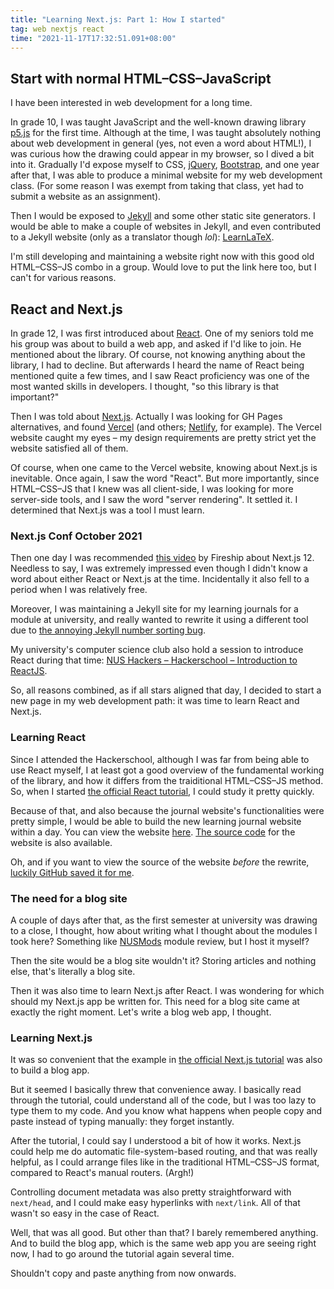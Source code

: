 ```yaml
---
title: "Learning Next.js: Part 1: How I started"
tag: web nextjs react
time: "2021-11-17T17:32:51.091+08:00"
---
```


## Start with normal HTML&ndash;CSS&ndash;JavaScript

I have been interested in web development for a long time.

In grade 10, I was taught JavaScript and the well-known drawing library
[p5.js](https://p5js.org) for the first time. Although at the time, I was taught
absolutely nothing about web development in general (yes, not even a word about
HTML!), I was curious how the drawing could appear in my browser, so I dived a
bit into it. Gradually I'd expose myself to CSS, [jQuery](https://jquery.com),
[Bootstrap](https://getbootstrap.com), and one year after that, I was able to
produce a minimal website for my web development class. (For some reason I was
exempt from taking that class, yet had to submit a website as an assignment).

Then I would be exposed to [Jekyll](https://jekyllrb.com) and some other static
site generators. I would be able to make a couple of websites in Jekyll, and
even contributed to a Jekyll website (only as a translator though *lol*):
[LearnLaTeX](https://learnlatex.org).

I'm still developing and maintaining a website right now with this good old
HTML&ndash;CSS&ndash;JS combo in a group. Would love to put the link here too, but I can't
for various reasons.

## React and Next.js

In grade 12, I was first introduced about [React](https://reactjs.org). One of
my seniors told me his group was about to build a web app, and asked if I'd like
to join. He mentioned about the library. Of course, not knowing anything about
the library, I had to decline. But afterwards I heard the name of React being
mentioned quite a few times, and I saw React proficiency was one of the most
wanted skills in developers. I thought, "so this library is that important?"

Then I was told about [Next.js](https://nextjs.org). Actually I was looking for
GH Pages alternatives, and found [Vercel](https://vercel.com) (and others;
[Netlify](https://www.netlify.com), for example). The Vercel website caught my
eyes &ndash; my design requirements are pretty strict yet the website satisfied
all of them.

Of course, when one came to the Vercel website, knowing about Next.js is
inevitable. Once again, I saw the word "React". But more importantly, since
HTML&ndash;CSS&ndash;JS that I knew was all client-side, I was looking for more server-side
tools, and I saw the word "server rendering". It settled it. I determined that
Next.js was a tool I must learn.

### Next.js Conf October 2021

Then one day I was recommended [this video](https://youtu.be/lRQ5z7i7pxE) by
Fireship about Next.js 12. Needless to say, I was extremely impressed even
though I didn't know a word about either React or Next.js at the time.
Incidentally it also fell to a period when I was relatively free.

Moreover, I was maintaining a Jekyll site for my learning journals for a module
at university, and really wanted to rewrite it using a different tool due to
[the annoying Jekyll number sorting bug](https://stackoverflow.com/q/36382505).

My university's computer science club also hold a session to introduce React
during that time:
[NUS Hackers &ndash; Hackerschool &ndash; Introduction to ReactJS](https://youtu.be/kzEiZ2oLOUU).

So, all reasons combined, as if all stars aligned that day, I decided to start
a new page in my web development path: it was time to learn React and Next.js.

### Learning React

Since I attended the Hackerschool, although I was far from being able to use
React myself, I at least got a good overview of the fundamental working of the
library, and how it differs from the traiditional HTML&ndash;CSS&ndash;JS method. So,
when I started [the official React tutorial](https://reactjs.org/tutorial/tutorial.html),
I could study it pretty quickly.

Because of that, and also because the journal website's functionalities were
pretty simple, I would be able to build the new learning journal website within
a day. You can view the website [here](https://laj2203.joulev.dev).
[The source code](https://github.com/joulev/laj2203) for the website is also
available.

Oh, and if you want to view the source of the website *before* the rewrite,
[luckily GitHub saved it for me](https://github.com/joulev/laj2203/tree/16d12452648a5d7810cae960d65881fe0d1f8c40).

### The need for a blog site

A couple of days after that, as the first semester at university was drawing to
a close, I thought, how about writing what I thought about the modules I took
here? Something like [NUSMods](https://nusmods.com) module review, but I host it
myself?

Then the site would be a blog site wouldn't it? Storing articles and nothing
else, that's literally a blog site.

Then it was also time to learn Next.js after React. I was wondering for which
should my Next.js app be written for. This need for a blog site came at exactly
the right moment. Let's write a blog web app, I thought.

### Learning Next.js

It was so convenient that the example in
[the official Next.js tutorial](https://nextjs.org/learn) was also to build a
blog app.

But it seemed I basically threw that convenience away. I basically read through
the tutorial, could understand all of the code, but I was too lazy to type them
to my code. And you know what happens when people copy and paste instead of
typing manually: they forget instantly.

After the tutorial, I could say I understood a bit of how it works. Next.js
could help me do automatic file-system-based routing, and that was really
helpful, as I could arrange files like in the traditional HTML&ndash;CSS&ndash;JS format,
compared to React's manual routers. (Argh!)

Controlling document metadata was also pretty straightforward with `next/head`,
and I could make easy hyperlinks with `next/link`. All of that wasn't so easy
in the case of React.

Well, that was all good. But other than that? I barely remembered anything.
And to build the blog app, which is the same web app you are seeing right now,
I had to go around the tutorial again several time.

Shouldn't copy and paste anything from now onwards.
